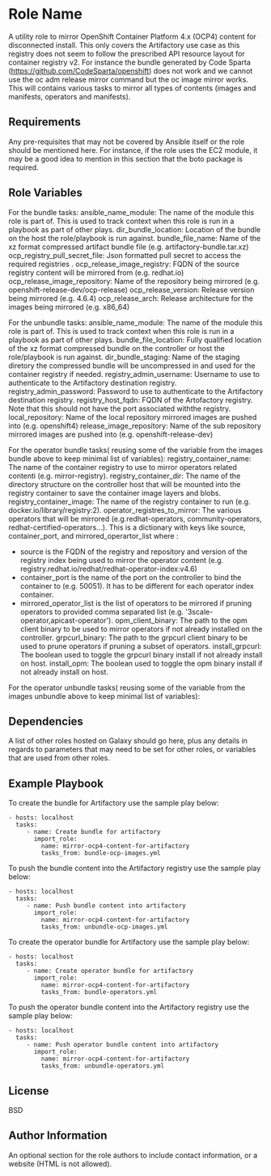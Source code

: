 Role Name
=========

A utility role to mirror OpenShift Container Platform 4.x (OCP4) content for disconnected install.
This only covers the Artifactory use case as this registry does not seem to follow the prescribed API resource layout for container registry v2. 
For instance the bundle generated by Code Sparta  (https://github.com/CodeSparta/openshift) does not work and we cannot use the oc adm release mirror command but the oc image mirror works. This will contains various tasks to mirror all types of contents (images and manifests, operators and manifests). 

Requirements
------------

Any pre-requisites that may not be covered by Ansible itself or the role should be mentioned here. For instance, if the role uses the EC2 module, it may be a good idea to mention in this section that the boto package is required.

Role Variables
--------------

For the bundle tasks:
ansible_name_module: The name of the module this role is part of. This is used to track context when this role is run in a playbook as part of other plays.
dir_bundle_location: Location of the bundle on the host the role/playbook is run against.
bundle_file_name: Name of the xz format compressed artifact bundle file (e.g. artifactory-bundle.tar.xz)
ocp_registry_pull_secret_file: Json formatted pull secret to access the required registries .
ocp_release_image_registry: FQDN of the source registry content will be mirrored from (e.g. redhat.io)
ocp_release_image_repository: Name of the repository being mirrored (e.g. openshift-release-dev/ocp-release)
ocp_release_version: Release version being mirrored (e.g. 4.6.4)
ocp_release_arch: Release architecture for the images being mirrored (e.g. x86_64)

For the unbundle tasks:
ansible_name_module: The name of the module this role is part of. This is used to track context when this role is run in a playbook as part of other plays.
bundle_file_location: Fully qualified location of the xz format compressed bundle on the controller or host the role/playbook is run against.
dir_bundle_staging: Name of the staging diretory the compressed bundle will be uncompressed in and used for the container registry if needed.
registry_admin_username: Username to use to authenticate to the Artifactory destination registry.
registry_admin_password: Password to use to authenticate to the Artifactory destination registry.
registry_host_fqdn: FQDN of the Artofactory registry. Note that this should not have the port associated withthe registry.
local_repository: Name of the local repository mirrored images are pushed into (e.g. openshift4)
release_image_repository: Name of the sub repository mirrored images are pushed into (e.g. openshift-release-dev)

For the operator bundle tasks( reusing some of the variable from the images bundle above to keep minimal list of variables):
registry_container_name: The name of the container registry to use to mirror operators related contenti (e.g. mirror-registry).
registry_container_dir: The name of the directory structure on the controller host that will be mounted into the registry container to save the container image layers and blobs.
registry_container_image: The name of the registry container to run (e.g. docker.io/library/registry:2).
operator_registres_to_mirror: The various operators that will be mirrored (e.g.redhat-operators, community-operators, redhat-certified-operators...). This is a dictionary with keys like source, container_port, and mirrored_operartor_list where :
  - source is the FQDN of the registry and repository and version of the registry index being used to mirror the operator content (e.g. registry.redhat.io/redhat/redhat-operator-index:v4.6)
  - container_port is the name of the port on the controller to bind the container to (e.g. 50051). It has to be different for each operator index container.
  - mirrored_operator_list is the list of operators to be mirrored if pruning operators to provided comma separated list (e.g. '3scale-operator,apicast-operator').
opm_client_binary: The path to the opm client binary to be used to mirror operators if not already installed on the controller. 
grpcurl_binary: The path to the grpcurl client binary to be used to prune operators if pruning a subset of operators. 
install_grpcurl: The boolean used to toggle the grpcurl binary install if not already install on host.
install_opm: The boolean used to toggle the opm binary install if not already install on host.

For the operator unbundle tasks( reusing some of the variable from the images unbundle above to keep minimal list of variables):


Dependencies
------------

A list of other roles hosted on Galaxy should go here, plus any details in regards to parameters that may need to be set for other roles, or variables that are used from other roles.

Example Playbook
----------------
To create the bundle for Artifactory use the sample play below:

    - hosts: localhost
      tasks:
         - name: Create bundle for artifactory
           import_role:
             name: mirror-ocp4-content-for-artifactory
             tasks_from: bundle-ocp-images.yml
             
To push the bundle content into the Artifactory registry use the sample play below:

    - hosts: localhost
      tasks:
         - name: Push bundle content into artifactory
           import_role:
             name: mirror-ocp4-content-for-artifactory
             tasks_from: unbundle-ocp-images.yml
             
To create the operator bundle for Artifactory use the sample play below:

    - hosts: localhost
      tasks:
         - name: Create operator bundle for artifactory
           import_role:
             name: mirror-ocp4-content-for-artifactory
             tasks_from: bundle-operators.yml
             
To push the operator bundle content into the Artifactory registry use the sample play below:

    - hosts: localhost
      tasks:
         - name: Push operator bundle content into artifactory
           import_role:
             name: mirror-ocp4-content-for-artifactory
             tasks_from: unbundle-operators.yml
             

License
-------

BSD

Author Information
------------------

An optional section for the role authors to include contact information, or a website (HTML is not allowed).
